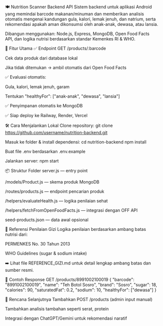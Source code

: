 🍽️ Nutrition Scanner Backend API
Sistem backend untuk aplikasi Android yang memindai barcode makanan/minuman dan memberikan analisis otomatis mengenai kandungan gula, kalori, lemak jenuh, dan natrium, serta rekomendasi apakah aman dikonsumsi oleh anak-anak, dewasa, atau lansia.

Dibangun menggunakan: Node.js, Express, MongoDB, Open Food Facts API, dan logika nutrisi berdasarkan standar Kemenkes RI & WHO.

🚀 Fitur Utama
✅ Endpoint GET /products/:barcode

Cek data produk dari database lokal

Jika tidak ditemukan → ambil otomatis dari Open Food Facts

✅ Evaluasi otomatis:

Gula, kalori, lemak jenuh, garam

Tentukan "healthyFor": ["anak-anak", "dewasa", "lansia"]

✅ Penyimpanan otomatis ke MongoDB

✅ Siap deploy ke Railway, Render, Vercel

🛠️ Cara Menjalankan Lokal
Clone repository:
git clone https://github.com/username/nutrition-backend.git

Masuk ke folder & install dependensi:
cd nutrition-backend
npm install

Buat file .env berdasarkan .env.example

Jalankan server:
npm start

📦 Struktur Folder
server.js — entry point

/models/Product.js — skema produk MongoDB

/routes/products.js — endpoint pencarian produk

/helpers/evaluateHealth.js — logika penilaian sehat

/helpers/fetchFromOpenFoodFacts.js — integrasi dengan OFF API

seed-products.json — data awal opsional

📘 Referensi Penilaian Gizi
Logika penilaian berdasarkan ambang batas nutrisi dari:

PERMENKES No. 30 Tahun 2013

WHO Guidelines (sugar & sodium intake)

➡️ Lihat file REFERENCE_GIZI.md untuk detail lengkap ambang batas dan sumber resmi.

📮 Contoh Response
GET /products/8991002100019
{
  "barcode": "8991002100019",
  "name": "Teh Botol Sosro",
  "brand": "Sosro",
  "sugar": 18,
  "calories": 90,
  "saturatedFat": 0.2,
  "sodium": 10,
  "healthyFor": ["dewasa"]
}

🧠 Rencana Selanjutnya
Tambahkan POST /products (admin input manual)

Tambahkan analisis tambahan seperti serat, protein

Integrasi dengan ChatGPT/Gemini untuk rekomendasi naratif
